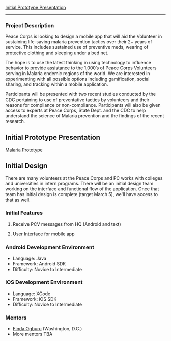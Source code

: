[Initial Prototype Presentation](http://prezi.com/nw4b5winj4_c/malaria-meds-app/)


***
 
### Project Description
Peace Corps is looking to design a mobile app that will aid the Volunteer in sustaining life-saving malaria prevention tactics over their 2+ years of service. This includes sustained use of preventive meds, wearing of protective clothing and sleeping under a bed net.
 
The hope is to use the latest thinking in using technology to influence behavior to provide assistance to the 1,000’s of Peace Corps Volunteers serving in Malaria endemic regions of the world. We are interested in experimenting with all possible options including gamification, social sharing, and tracking within a mobile application.
 
Participants will be presented with two recent studies conducted by the CDC pertaining to use of preventative tactics by volunteers and their reasons for compliance or non-compliance. Participants will also be given access to experts at Peace Corps, State Dept. and the CDC to help understand the science of Malaria prevention and the findings of the recent research.

## Initial Prototype Presentation
[Malaria Prototype](https://drive.google.com/#folders/0B9MzOsFzUZFWWklZY1VKMzNCWUk)

## Initial Design
There are many volunteers at the Peace Corps and PC works with colleges and universities in intern programs.  There will be an initial design team working on the interface and functional flow of the application. Once that team has initial design is complete (target March 5), we'll have access to that as well.

### Initial Features

1. Receive PCV messages from HQ (Android and text)

2. User Interface for mobile app

### Android Development Environment

* Language: Java 
* Framework: Android SDK
* Difficulty: Novice to Intermediate

### iOS Development Environment

* Language: XCode
* Framework: iOS SDK
* Difficulty: Novice to Intermediate

### Mentors
* [Finda Ogburu](http://ihudiyaogburu.com/) (Washington, D.C.)
* More mentors TBA